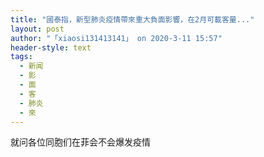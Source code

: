 ```yaml
---
title: "國泰指，新型肺炎疫情帶來重大負面影響，在2月可載客量..."
layout: post
author: "「xiaosi131413141」 on 2020-3-11 15:57"
header-style: text
tags:
  - 新闻
  - 影
  - 面
  - 客
  - 肺炎
  - 來
---
```


<head></head>
<body>
  就问各位同胞们在菲会不会爆发疫情
 <br>
</body>


